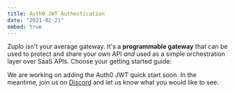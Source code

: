 ```yaml
---
title: Auth0 JWT Authentication
date: "2021-02-21"
embed: true
---
```


Zuplo isn't your average gateway. It's a **programmable gateway** that can be
used to protect and share your own API _and_ used as a simple orchestration
layer over SaaS APIs. Choose your getting started guide:

<QuickstartPicker />

We are working on adding the Auth0 JWT quick start soon. In the meantime, join
us on [Discord](https://discord.gg/bxEh2GVsGZ) and let us know what you would
like to see.
